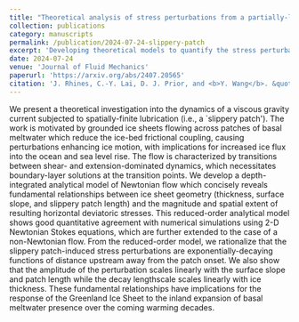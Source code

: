 ```yaml
---
title: "Theoretical analysis of stress perturbations from a partially-lubricated viscous gravity current"
collection: publications
category: manuscripts
permalink: /publication/2024-07-24-slippery-patch
excerpt: 'Developing theoretical models to quantify the stress perturbation for a viscous current moving over a no-slip boundary with a finite-size slippery patch'
date: 2024-07-24
venue: 'Journal of Fluid Mechanics'
paperurl: 'https://arxiv.org/abs/2407.20565'
citation: 'J. Rhines, C.-Y. Lai, D. J. Prior, and <b>Y. Wang</b>. &quot;Theoretical analysis of stress perturbations from a partially-lubricated viscous gravity current.&quot; <i>arXiv preprint arXiv:2407.20565</i>.'
---
```


We present a theoretical investigation into the dynamics of a viscous gravity current subjected to spatially-finite lubrication (i.e., a `slippery patch'). The work is motivated by grounded ice sheets flowing across patches of basal meltwater which reduce the ice-bed frictional coupling, causing perturbations enhancing ice motion, with implications for increased ice flux into the ocean and sea level rise. The flow is characterized by transitions between shear- and extension-dominated dynamics, which necessitates boundary-layer solutions at the transition points. We develop a depth-integrated analytical model of Newtonian flow which concisely reveals fundamental relationships between ice sheet geometry (thickness, surface slope, and slippery patch length) and the magnitude and spatial extent of resulting horizontal deviatoric stresses. This reduced-order analytical model shows good quantitative agreement with numerical simulations using 2-D Newtonian Stokes equations, which are further extended to the case of a non-Newtonian flow. From the reduced-order model, we rationalize that the slippery patch-induced stress perturbations are exponentially-decaying functions of distance upstream away from the patch onset. We also show that the amplitude of the perturbation scales linearly with the surface slope and patch length while the decay lengthscale scales linearly with ice thickness. These fundamental relationships have implications for the response of the Greenland Ice Sheet to the inland expansion of basal meltwater presence over the coming warming decades.
